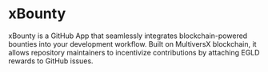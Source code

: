 # xBounty
xBounty is a GitHub App that seamlessly integrates blockchain-powered bounties into your development workflow. Built on MultiversX blockchain, it allows repository maintainers to incentivize contributions by attaching EGLD rewards to GitHub issues.
